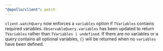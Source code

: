```yaml
---
"@apollo/client": patch
---
```


`client.watchQuery` now enforces a `variables` option if `TVariables` contains required variables. `ObservableQuery.variables` has been updated to return `TVariables` rather than `TVariables | undefined`. If there are no variables or a query contains all optional variables, `{}` will be returned when no `variables` have been defined.
